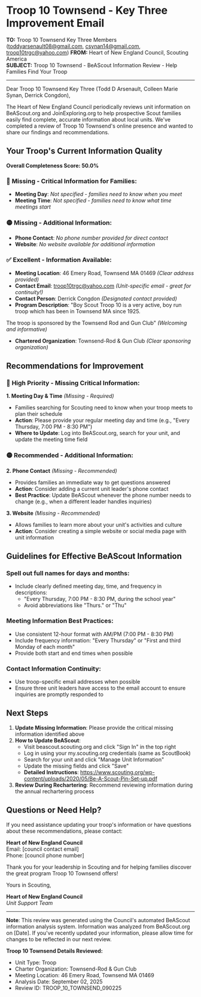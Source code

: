 # Troop 10 Townsend - Key Three Improvement Email

**TO:** Troop 10 Townsend Key Three Members (toddyarsenault08@gmail.com, csynan14@gmail.com, troop10trgc@yahoo.com)
**FROM:** Heart of New England Council, Scouting America  
**SUBJECT:** Troop 10 Townsend - BeAScout Information Review - Help Families Find Your Troop  

---

Dear Troop 10 Townsend Key Three (Todd D Arsenault, Colleen Marie Synan, Derrick Congdon),

The Heart of New England Council periodically reviews unit information on BeAScout.org and JoinExploring.org to help prospective Scout families easily find complete, accurate information about local units. We've completed a review of Troop 10 Townsend's online presence and wanted to share our findings and recommendations.

## Your Troop's Current Information Quality

**Overall Completeness Score: 50.0%**

### 🔴 **Missing - Critical Information for Families:**
- **Meeting Day**: *Not specified - families need to know when you meet*
- **Meeting Time**: *Not specified - families need to know what time meetings start*

### 🟡 **Missing - Additional Information:**
- **Phone Contact**: *No phone number provided for direct contact*
- **Website**: *No website available for additional information*

### ✅ **Excellent - Information Available:**
- **Meeting Location**: 46 Emery Road, Townsend MA 01469 *(Clear address provided)*
- **Contact Email**: troop10trgc@yahoo.com *(Unit-specific email - great for continuity!)*
- **Contact Person**: Derrick Congdon *(Designated contact provided)*
- **Program Description**: "Boy Scout Troop 10 is a very active, boy run troop which has been in Townsend MA since 1925. 

The troop is sponsored by the Townsend Rod and Gun Club" *(Welcoming and informative)*
- **Chartered Organization**: Townsend-Rod & Gun Club *(Clear sponsoring organization)*

## Recommendations for Improvement

### 🔴 **High Priority - Missing Critical Information:**

**1. Meeting Day & Time** *(Missing - Required)*
- Families searching for Scouting need to know when your troop meets to plan their schedule
- **Action**: Please provide your regular meeting day and time (e.g., "Every Thursday, 7:00 PM - 8:30 PM")
- **Where to Update**: Log into BeAScout.org, search for your unit, and update the meeting time field

### 🟡 **Recommended - Additional Information:**

**2. Phone Contact** *(Missing - Recommended)*
- Provides families an immediate way to get questions answered
- **Action**: Consider adding a current unit leader's phone contact
- **Best Practice**: Update BeAScout whenever the phone number needs to change (e.g., when a different leader handles inquiries)

**3. Website** *(Missing - Recommended)*
- Allows families to learn more about your unit's activities and culture
- **Action**: Consider creating a simple website or social media page with unit information


## Guidelines for Effective BeAScout Information

### **Spell out full names for days and months:**
- Include clearly defined meeting day, time, and frequency in descriptions:
  - "Every Thursday, 7:00 PM - 8:30 PM, during the school year"
  - Avoid abbreviations like "Thurs." or "Thu"

### **Meeting Information Best Practices:**
- Use consistent 12-hour format with AM/PM (7:00 PM - 8:30 PM)
- Include frequency information: "Every Thursday" or "First and third Monday of each month"
- Provide both start and end times when possible

### **Contact Information Continuity:**
- Use troop-specific email addresses when possible
- Ensure three unit leaders have access to the email account to ensure inquiries are promptly responded to

## Next Steps

1. **Update Missing Information**: Please provide the critical missing information identified above
2. **How to Update BeAScout**: 
   - Visit beascout.scouting.org and click "Sign In" in the top right
   - Log in using your my.scouting.org credentials (same as ScoutBook)
   - Search for your unit and click "Manage Unit Information"
   - Update the missing fields and click "Save"
   - **Detailed Instructions**: https://www.scouting.org/wp-content/uploads/2020/05/Be-A-Scout-Pin-Set-up.pdf
3. **Review During Rechartering**: Recommend reviewing information during the annual rechartering process

## Questions or Need Help?

If you need assistance updating your troop's information or have questions about these recommendations, please contact:

**Heart of New England Council**  
Email: [council contact email]  
Phone: [council phone number]

Thank you for your leadership in Scouting and for helping families discover the great program Troop 10 Townsend offers!

Yours in Scouting,

**Heart of New England Council**  
*Unit Support Team*

---

**Note**: This review was generated using the Council's automated BeAScout information analysis system. Information was analyzed from BeAScout.org on [Date]. If you've recently updated your information, please allow time for changes to be reflected in our next review.

**Troop 10 Townsend Details Reviewed:**
- Unit Type: Troop
- Charter Organization: Townsend-Rod & Gun Club  
- Meeting Location: 46 Emery Road, Townsend MA 01469
- Analysis Date: September 02, 2025
- Review ID: TROOP_10_TOWNSEND_090225